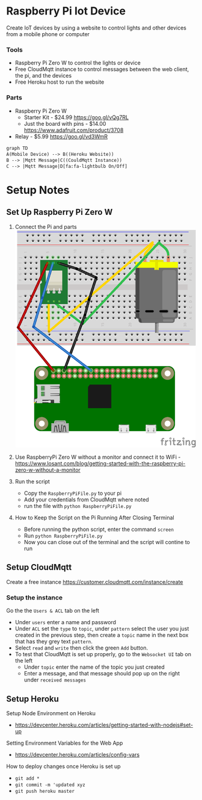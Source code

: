 # Raspberry Pi Iot Device


Create IoT devices by using a website to control lights and other devices from a mobile phone or computer

### Tools
- Raspberry Pi Zero W to control the lights or device
- Free CloudMqtt instance to control messages between the web client, the pi,  and the devices
- Free Heroku host to run the website
### Parts
- Raspberry Pi Zero W
	- Starter Kit - $24.99 https://goo.gl/vQg7RL 
	- Just the board with pins - $14.00 https://www.adafruit.com/product/3708
- Relay - $5.99 https://goo.gl/vd3WmR

```mermaid
graph TD
A(Mobile Device) --> B((Heroku Website))
B --> |Mqtt Message|C((CouldMqtt Instance))
C --> |Mqtt Message|D[fa:fa-lightbulb On/Off]
```
# Setup Notes
## Set Up Raspberry Pi Zero W

1. Connect the Pi and parts 
![Schematic](https://github.com/aaronr22/rpi-iot/blob/master/rpi-schematic.png)

2.  Use RaspberryPi Zero W without a monitor and connect it to WiFi
		  - https://www.losant.com/blog/getting-started-with-the-raspberry-pi-zero-w-without-a-monitor
  


  3.  Run the script
	   - Copy the `RaspberryPiFile.py` to your pi 
	  - Add your credentials from CloudMqtt where noted
	  - run the file with `python RaspberryPiFile.py`

  
4. How to Keep the Script on the Pi Running After Closing Terminal
	  - Before running the python script, enter the command `screen`
	  - Run `python RaspberryPiFile.py`
	  - Now you can close out of the terminal and the script will contine to run

## Setup CloudMqtt

  
Create a free instance
https://customer.cloudmqtt.com/instance/create

### Setup the instance
Go the the `Users & ACL` tab on the left
- Under `users` enter a name and password
- Under `ACL` set the `type` to `topic`, under `pattern` select the user you just created in the previous step, then create a `topic` name in the next box that has they grey text `pattern`.
- Select `read` and `write` then click the green `Add` button.
- To test that CloudMqtt is set up properly, go to the `Websocket UI` tab on the left
	-	Under `topic` enter the name of the topic you just created
	-	Enter a message, and that message should pop up on the right under `received messages`

## Setup Heroku
Setup Node Environment on Heroku
- https://devcenter.heroku.com/articles/getting-started-with-nodejs#set-up

Setting Environment Variables for the Web App
  - https://devcenter.heroku.com/articles/config-vars

How to deploy changes once Heroku is set up
- `git add *`
- `git commit -m 'updated xyz`
- `git push heroku master`


